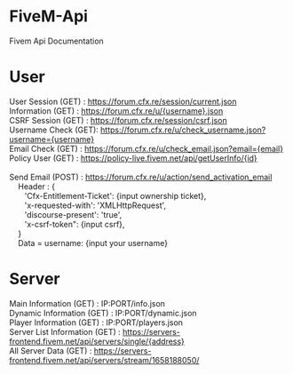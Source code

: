 # FiveM-Api
Fivem Api Documentation

# User
User Session (GET)  : https://forum.cfx.re/session/current.json </br>
Information (GET)   : https://forum.cfx.re/u/{username}.json </br>
CSRF Session (GET)  : https://forum.cfx.re/session/csrf.json </br>
Username Check (GET): https://forum.cfx.re/u/check_username.json?username={username} </br>
Email Check (GET)   : https://forum.cfx.re/u/check_email.json?email={email} </br>
Policy User (GET)   : https://policy-live.fivem.net/api/getUserInfo/{id} </br></br>
Send Email (POST)   : https://forum.cfx.re/u/action/send_activation_email </br>
&nbsp;&nbsp;&nbsp;&nbsp;Header : {</br>
&nbsp;&nbsp;&nbsp;&nbsp;&nbsp;&nbsp;&nbsp;'Cfx-Entitlement-Ticket': {input ownership ticket},</br>
&nbsp;&nbsp;&nbsp;&nbsp;&nbsp;&nbsp;&nbsp;'x-requested-with': 'XMLHttpRequest',</br>
&nbsp;&nbsp;&nbsp;&nbsp;&nbsp;&nbsp;&nbsp;'discourse-present': 'true',</br>
&nbsp;&nbsp;&nbsp;&nbsp;&nbsp;&nbsp;&nbsp;'x-csrf-token": {input csrf},</br>
&nbsp;&nbsp;&nbsp;&nbsp;}</br>
&nbsp;&nbsp;&nbsp;&nbsp;Data = username: {input your username}</br>

# Server
Main Information (GET) : IP:PORT/info.json </br>
Dynamic Information (GET) : IP:PORT/dynamic.json </br>
Player Information (GET) : IP:PORT/players.json </br>
Server List Information (GET) : https://servers-frontend.fivem.net/api/servers/single/{address} </br>
All Server Data (GET) : https://servers-frontend.fivem.net/api/servers/stream/1658188050/

